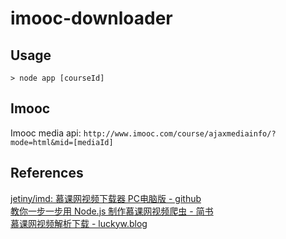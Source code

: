 # imooc-downloader

## Usage
 ```
 > node app [courseId]
 ```
## Imooc
Imooc media api: `http://www.imooc.com/course/ajaxmediainfo/?mode=html&mid=[mediaId]`  

## References
[jetiny/imd: 慕课网视频下载器 PC电脑版 - github](https://github.com/jetiny/imd)  
[教你一步一步用 Node.js 制作慕课网视频爬虫 - 简书](http://www.jianshu.com/p/d7631fc695af)  
[慕课网视频解析下载 - luckyw.blog](https://blog.luckyw.cn/2016/05/16/imooc-video-download/)  
